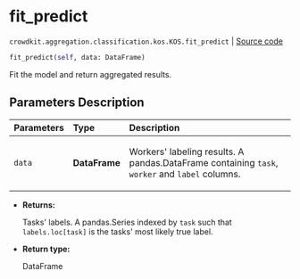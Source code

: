 # fit_predict
`crowdkit.aggregation.classification.kos.KOS.fit_predict` | [Source code](https://github.com/Toloka/crowd-kit/blob/v1.1.0.rc4/crowdkit/aggregation/classification/kos.py#L107)

```python
fit_predict(self, data: DataFrame)
```

Fit the model and return aggregated results.

## Parameters Description

| Parameters | Type | Description |
| :----------| :----| :-----------|
`data`|**DataFrame**|<p>Workers&#x27; labeling results. A pandas.DataFrame containing `task`, `worker` and `label` columns.</p>

* **Returns:**

  Tasks' labels.
A pandas.Series indexed by `task` such that `labels.loc[task]`
is the tasks' most likely true label.

* **Return type:**

  DataFrame
